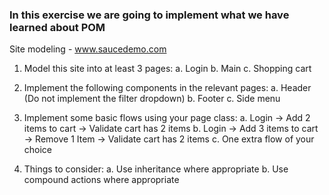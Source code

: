 ### **In this exercise we are going to implement what we have learned about POM**

Site modeling - www.saucedemo.com

1. Model this site into at least 3 pages:
    a. Login
    b. Main
    c. Shopping cart

2. Implement the following components in the relevant pages:
    a. Header (Do not implement the filter dropdown)
    b. Footer
    c. Side menu

3. Implement some basic flows using your page class:
    a. Login -> Add 2 items to cart -> Validate cart has 2 items
    b. Login -> Add 3 items to cart -> Remove 1 Item -> Validate cart has 2 items
    c. One extra flow of your choice

4. Things to consider:
    a. Use inheritance where appropriate
    b. Use compound actions where appropriate